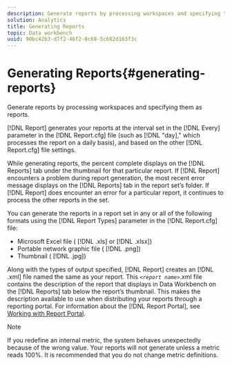 ```yaml
---
description: Generate reports by processing workspaces and specifying them as reports.
solution: Analytics
title: Generating Reports
topic: Data workbench
uuid: 90bc42b3-d7f2-46f2-8c68-5c682d163f3c
---
```


# Generating Reports{#generating-reports}

Generate reports by processing workspaces and specifying them as reports.

[!DNL Report] generates your reports at the interval set in the [!DNL Every] parameter in the [!DNL Report.cfg] file (such as [!DNL "day]," which processes the report on a daily basis), and based on the other [!DNL Report.cfg] file settings.

While generating reports, the percent complete displays on the [!DNL Reports] tab under the thumbnail for that particular report. If [!DNL Report] encounters a problem during report generation, the most recent error message displays on the [!DNL Reports] tab in the report set’s folder. If [!DNL Report] does encounter an error for a particular report, it continues to process the other reports in the set.

You can generate the reports in a report set in any or all of the following formats using the [!DNL Report Types] parameter in the [!DNL Report.cfg] file:

* Microsoft Excel file ( [!DNL .xls] or [!DNL .xlsx]) 
* Portable network graphic file ( [!DNL .png]) 
* Thumbnail ( [!DNL .jpg])

Along with the types of output specified, [!DNL Report] creates an [!DNL .xml] file named the same as your report. This *`<report name>`*.xml file contains the description of the report that displays in Data Workbench on the [!DNL Reports] tab below the report’s thumbnail. This makes the description available to use when distributing your reports through a reporting portal. For information about the [!DNL Report Portal], see [Working with Report Portal](../../home/c-rpt-oview/c-rpt-portal/c-rpt-portal.md#concept-f692210cad494c00865dbf325eb5ed35).

>[!NOTE]
>
>If you redefine an internal metric, the system behaves unexpectedly because of the wrong value. Your reports will not generate unless a metric reads 100%. It is recommended that you do not change metric definitions.
